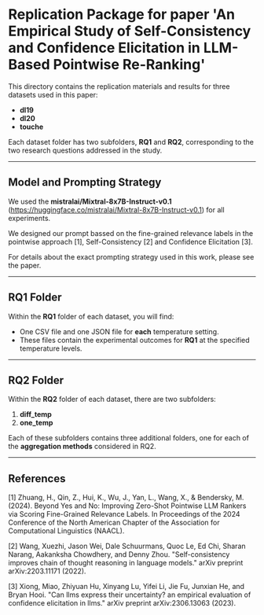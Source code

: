 # Replication Package for paper 'An Empirical Study of Self-Consistency and Confidence Elicitation in LLM-Based Pointwise Re-Ranking'


This directory contains the replication materials and results for three datasets used in this paper:

- **dl19**  
- **dl20**  
- **touche**

Each dataset folder has two subfolders, **RQ1** and **RQ2**, corresponding to the two research questions addressed in the study.

---

## Model and Prompting Strategy

We used the **mistralai/Mixtral-8x7B-Instruct-v0.1** (https://huggingface.co/mistralai/Mixtral-8x7B-Instruct-v0.1) for all experiments.  

We designed our prompt bassed on the fine-grained relevance labels in the pointwise approach [1], Self-Consistency [2] and Confidence Elicitation [3].  

For details about the exact prompting strategy used in this work, please see the paper.

---

## RQ1 Folder

Within the **RQ1** folder of each dataset, you will find:

- One CSV file and one JSON file for **each** temperature setting.  
- These files contain the experimental outcomes for **RQ1** at the specified temperature levels.

---

## RQ2 Folder

Within the **RQ2** folder of each dataset, there are two subfolders:

1. **diff_temp**  
2. **one_temp**

Each of these subfolders contains three additional folders, one for each of the **aggregation methods** considered in RQ2. 


---

## References

[1] Zhuang, H., Qin, Z., Hui, K., Wu, J., Yan, L., Wang, X., & Bendersky, M. (2024). Beyond Yes and No: Improving Zero-Shot Pointwise LLM Rankers via Scoring Fine-Grained Relevance Labels. In Proceedings of the 2024 Conference of the North American Chapter of the Association for Computational Linguistics (NAACL).

[2] Wang, Xuezhi, Jason Wei, Dale Schuurmans, Quoc Le, Ed Chi, Sharan Narang, Aakanksha Chowdhery, and Denny Zhou. "Self-consistency improves chain of thought reasoning in language models." arXiv preprint arXiv:2203.11171 (2022).

[3] Xiong, Miao, Zhiyuan Hu, Xinyang Lu, Yifei Li, Jie Fu, Junxian He, and Bryan Hooi. "Can llms express their uncertainty? an empirical evaluation of confidence elicitation in llms." arXiv preprint arXiv:2306.13063 (2023).





